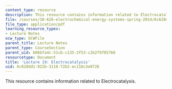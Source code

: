 ```yaml
---
content_type: resource
description: This resource contains information related to Electrocatalysis.
file: /courses/10-626-electrochemical-energy-systems-spring-2014/6c628dd1022b311872b2ec116c3e8726_MIT10_626S14_Lec19_Elect.pdf
file_type: application/pdf
learning_resource_types:
- Lecture Notes
ocw_type: OCWFile
parent_title: Lecture Notes
parent_type: CourseSection
parent_uid: b06bfa4c-51cb-c135-2f53-c2b2f9f05768
resourcetype: Document
title: 'Lecture 19: Electrocatalysis'
uid: 6c628dd1-022b-3118-72b2-ec116c3e8726
---
```

This resource contains information related to Electrocatalysis.

